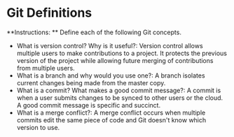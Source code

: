 # Git Definitions

**Instructions: ** Define each of the following Git concepts.

* What is version control?  Why is it useful?: Version control allows multiple users to make contributions to a project. It protects the previous version of the project while allowing future merging of contributions from multiple users.
* What is a branch and why would you use one?: A branch isolates current changes being made from the master copy.
* What is a commit? What makes a good commit message?: A commit is when a user submits changes to be synced to other users or the cloud. A good commit message is specific and succinct.
* What is a merge conflict?: A merge conflict occurs when multiple commits edit the same piece of code and Git doesn't know which version to use.